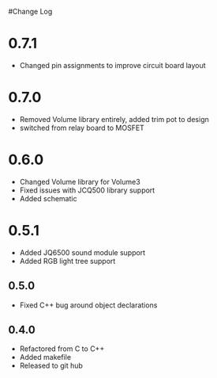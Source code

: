 #Change Log

# 0.7.1
- Changed pin assignments to improve circuit board layout

# 0.7.0
- Removed Volume library entirely, added trim pot to design
- switched from relay board to MOSFET

# 0.6.0
- Changed Volume library for Volume3
- Fixed issues with JCQ500 library support
- Added schematic

# 0.5.1
- Added JQ6500 sound module support
- Added RGB light tree support

## 0.5.0
- Fixed C++ bug around object declarations

## 0.4.0
- Refactored from C to C++
- Added makefile
- Released to git hub
